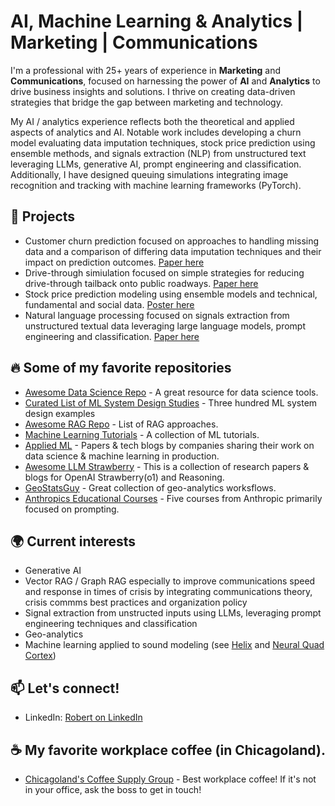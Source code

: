 # AI, Machine Learning & Analytics | Marketing | Communications 

I'm a professional with 25+ years of experience in **Marketing** and **Communications**,  focused on harnessing the power of **AI** and **Analytics** to drive business insights and solutions. I thrive on creating data-driven strategies that bridge the gap between marketing and technology. 

My AI / analytics experience reflects both the theoretical and applied aspects of analytics and AI. Notable work includes developing a churn model evaluating data imputation techniques, stock price prediction using ensemble methods, and signals extraction (NLP) from unstructured text leveraging LLMs, generative AI, prompt engineering and classification. Additionally, I have designed queuing simulations integrating image recognition and tracking with machine learning frameworks (PyTorch).

## 🚀 Projects
- Customer churn prediction focused on approaches to handling missing data and a comparison of differing data imputation techniques and their impact on prediction outcomes. [Paper here](https://github.com/Robert-Carlton/Telco-Churn-Reduction/blob/main/README.md)
- Drive-through simiulation focused on simple strategies for reducing drive-through tailback onto public roadways. [Paper here](https://github.com/Robert-Carlton/Drive-through-Simulation-Study/blob/main/README.md)
- Stock price prediction modeling using ensemble models and technical, fundamental and social data. [Poster here](https://github.com/Robert-Carlton/Stock-Price-Prediction/blob/main/README.md)
- Natural language processing focused on signals extraction from unstructured textual data leveraging large language models, prompt engineering and classification. [Paper here](https://github.com/Robert-Carlton/Signals-Extraction)

## 🔥 Some of my favorite repositories
- [Awesome Data Science Repo](https://github.com/username/repo) - A great resource for data science tools.
- [Curated List of ML System Design Studies](https://github.com/Engineer1999/A-Curated-List-of-ML-System-Design-Case-Studies) - Three hundred ML system design examples
- [Awesome RAG Repo](https://github.com/NirDiamant/RAG_Techniques) - List of RAG approaches.
- [Machine Learning Tutorials](https://github.com/username/repo) - A collection of ML tutorials.
- [Applied ML](https://github.com/eugeneyan/applied-ml) - Papers & tech blogs by companies sharing their work on data science & machine learning in production.
- [Awesome LLM Strawberry](https://github.com/hijkzzz/Awesome-LLM-Strawberry) - This is a collection of research papers & blogs for OpenAI Strawberry(o1) and Reasoning.
- [GeoStatsGuy](https://github.com/GeostatsGuy) - Great collection of geo-analytics worksflows.
- [Anthropics Educational Courses](https://github.com/anthropics/courses/tree/master) - Five courses from Anthropic primarily focused on prompting.

## 🌍 Current interests
- Generative AI
- Vector RAG / Graph RAG especially to improve communications speed and response in times of crisis by integrating communications theory, crisis commms best practices and organization policy
- Signal extraction from unstructed inputs using LLMs, leveraging prompt engineering techniques and classification
- Geo-analytics 
- Machine learning applied to sound modeling (see [Helix](https://www.line6.com) and [Neural Quad Cortex](https://www.neuraldsp.com))

## 📫 Let's connect!

- LinkedIn: [Robert on LinkedIn](https://linkedin.com/in/robertcarlton)

## ☕ My favorite workplace coffee (in Chicagoland).
-  [Chicagoland's Coffee Supply Group](https://www.CoffeeSupplyGroup.com) - Best workplace coffee! If it's not in your office, ask the boss to get in touch!

